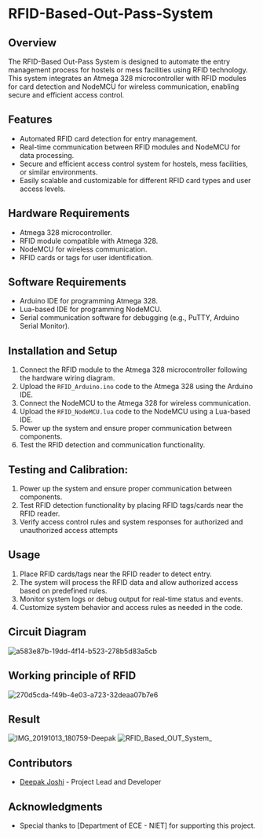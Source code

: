 # RFID-Based-Out-Pass-System

## Overview
The RFID-Based Out-Pass System is designed to automate the entry management process for hostels or mess facilities using RFID technology. This system integrates an Atmega 328 microcontroller with RFID modules for card detection and NodeMCU for wireless communication, enabling secure and efficient access control.

## Features
- Automated RFID card detection for entry management.
- Real-time communication between RFID modules and NodeMCU for data processing.
- Secure and efficient access control system for hostels, mess facilities, or similar environments.
- Easily scalable and customizable for different RFID card types and user access levels.

## Hardware Requirements
- Atmega 328 microcontroller.
- RFID module compatible with Atmega 328.
- NodeMCU for wireless communication.
- RFID cards or tags for user identification.

## Software Requirements
- Arduino IDE for programming Atmega 328.
- Lua-based IDE for programming NodeMCU.
- Serial communication software for debugging (e.g., PuTTY, Arduino Serial Monitor).

## Installation and Setup
1. Connect the RFID module to the Atmega 328 microcontroller following the hardware wiring diagram.
2. Upload the `RFID_Arduino.ino` code to the Atmega 328 using the Arduino IDE.
3. Connect the NodeMCU to the Atmega 328 for wireless communication.
4. Upload the `RFID_NodeMCU.lua` code to the NodeMCU using a Lua-based IDE.
5. Power up the system and ensure proper communication between components.
6. Test the RFID detection and communication functionality.

## Testing and Calibration:
1. Power up the system and ensure proper communication between components.
2. Test RFID detection functionality by placing RFID tags/cards near the RFID reader.
3. Verify access control rules and system responses for authorized and unauthorized access attempts

## Usage
1. Place RFID cards/tags near the RFID reader to detect entry.
2. The system will process the RFID data and allow authorized access based on predefined rules.
3. Monitor system logs or debug output for real-time status and events.
4. Customize system behavior and access rules as needed in the code.

## Circuit Diagram
![a583e87b-19dd-4f14-b523-278b5d83a5cb](https://github.com/deepak99975/RFID-Based-Out-Pass-System/assets/136265214/e055fc22-9dc1-42a8-ae56-3a12d68eb91c)

## Working principle of RFID
![270d5cda-f49b-4e03-a723-32deaa07b7e6](https://github.com/deepak99975/RFID-Based-Out-Pass-System/assets/136265214/3b8ba787-dbea-4634-b457-6a395102eb51)

## Result
![IMG_20191013_180759-Deepak](https://github.com/deepak99975/RFID-Based-Out-Pass-System/assets/136265214/60cd4f86-325e-4613-a854-454a48a50297)
![RFID_Based_OUT_System_](https://github.com/deepak99975/RFID-Based-Out-Pass-System/assets/136265214/977d313e-c8ea-4880-93cc-395c2154b045)

## Contributors
- [Deepak Joshi]([https://github.com/your-username](https://github.com/deepak99975)) - Project Lead and Developer

## Acknowledgments
- Special thanks to [Department of ECE - NIET] for supporting this project.

